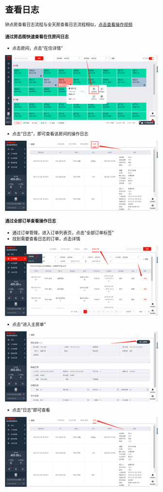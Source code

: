 # 查看日志

钟点房查看日志流程与全天房查看日志流程相似，[点击查看操作视频](http://crs-pms-vidio.oss-cn-beijing.aliyuncs.com/%E9%92%9F%E7%82%B9%E6%88%BF%E6%97%A5%E5%BF%97.mp4)

#### 通过房态图快速查看在住房间日志

* 点击房间，点击“在住详情”

![](../../.gitbook/assets/image%20%28371%29.png)

* 点击“日志”，即可查看该房间的操作日志

![](../../.gitbook/assets/image%20%28193%29.png)

#### 通过全部订单查看操作日志

* 通过订单管理，进入订单列表页，点击“全部订单标签”
* 找到需要查看日志的订单，点击详情

![](../../.gitbook/assets/image%20%28162%29.png)

* 点击“进入主房单”

![](../../.gitbook/assets/image%20%28603%29.png)

* 点击“日志”即可查看

![](../../.gitbook/assets/image%20%28102%29.png)

